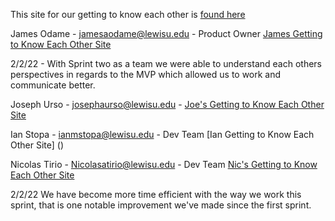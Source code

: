 This site for our getting to know each other is [found here](https://black-coast-0630a2810.1.azurestaticapps.net/Index.html)

James Odame - jamesaodame@lewisu.edu - Product Owner [James Getting to Know Each Other Site](https://getting-to-know-each-other-jamesedition.azurewebsites.net/Get-to-Know-Me.html)

  2/2/22 - With Sprint two as a team we were able to understand each others perspectives in regards to the MVP which allowed us to work and communicate better.

Joseph Urso - josephaurso@lewisu.edu - [Joe's Getting to Know Each Other Site](https://getting-to-know-eachother-ju.azurewebsites.net/Getting%20to%20Know%20Each%20Other.html)

Ian Stopa - ianmstopa@lewisu.edu - Dev Team [Ian Getting to Know Each Other Site] ()

Nicolas Tirio - Nicolasatirio@lewisu.edu - Dev Team [Nic's Getting to Know Each Other Site](https://polite-pond-09675dc10.1.azurestaticapps.net/)

  2/2/22 We have become more time efficient with the way we work this sprint, that is one notable improvement we've made since the first sprint.
